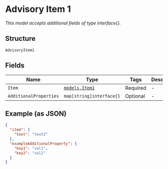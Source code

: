 
# Advisory Item 1

*This model accepts additional fields of type interface{}.*

## Structure

`AdvisoryItem1`

## Fields

| Name | Type | Tags | Description |
|  --- | --- | --- | --- |
| `Item` | [`models.Item1`](../../doc/models/item-1.md) | Required | - |
| `AdditionalProperties` | `map[string]interface{}` | Optional | - |

## Example (as JSON)

```json
{
  "item": {
    "text": "text2"
  },
  "exampleAdditionalProperty": {
    "key1": "val1",
    "key2": "val2"
  }
}
```

